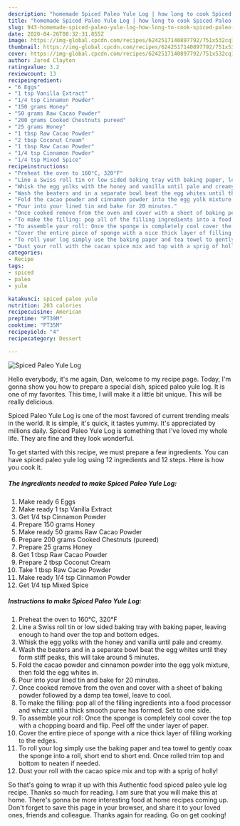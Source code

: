 ```yaml
---
description: "homemade Spiced Paleo Yule Log | how long to cook Spiced Paleo Yule Log"
title: "homemade Spiced Paleo Yule Log | how long to cook Spiced Paleo Yule Log"
slug: 943-homemade-spiced-paleo-yule-log-how-long-to-cook-spiced-paleo-yule-log
date: 2020-04-26T08:32:31.855Z
image: https://img-global.cpcdn.com/recipes/6242517140897792/751x532cq70/spiced-paleo-yule-log-recipe-main-photo.jpg
thumbnail: https://img-global.cpcdn.com/recipes/6242517140897792/751x532cq70/spiced-paleo-yule-log-recipe-main-photo.jpg
cover: https://img-global.cpcdn.com/recipes/6242517140897792/751x532cq70/spiced-paleo-yule-log-recipe-main-photo.jpg
author: Jared Clayton
ratingvalue: 3.2
reviewcount: 13
recipeingredient:
- "6 Eggs"
- "1 tsp Vanilla Extract"
- "1/4 tsp Cinnamon Powder"
- "150 grams Honey"
- "50 grams Raw Cacao Powder"
- "200 grams Cooked Chestnuts pureed"
- "25 grams Honey"
- "1 tbsp Raw Cacao Powder"
- "2 tbsp Coconut Cream"
- "1 tbsp Raw Cacao Powder"
- "1/4 tsp Cinnamon Powder"
- "1/4 tsp Mixed Spice"
recipeinstructions:
- "Preheat the oven to 160°C, 320°F"
- "Line a Swiss roll tin or low sided baking tray with baking paper, leaving enough to hand over the top and bottom edges."
- "Whisk the egg yolks with the honey and vanilla until pale and creamy."
- "Wash the beaters and in a separate bowl beat the egg whites until they form stiff peaks, this will take around 5 minutes."
- "Fold the cacao powder and cinnamon powder into the egg yolk mixture, then fold the egg whites in."
- "Pour into your lined tin and bake for 20 minutes."
- "Once cooked remove from the oven and cover with a sheet of baking powder followed by a damp tea towel, leave to cool."
- "To make the filling: pop all of the filling ingredients into a food processor and whizz until a thick smooth puree has formed. Set to one side."
- "To assemble your roll: Once the sponge is completely cool cover the top with a chopping board and flip. Peel off the under layer of paper."
- "Cover the entire piece of sponge with a nice thick layer of filling working to the edges."
- "To roll your log simply use the baking paper and tea towel to gently coax the sponge into a roll, short end to short end. Once rolled trim top and bottom to neaten if needed."
- "Dust your roll with the cacao spice mix and top with a sprig of holly!"
categories:
- Recipe
tags:
- spiced
- paleo
- yule

katakunci: spiced paleo yule 
nutrition: 203 calories
recipecuisine: American
preptime: "PT39M"
cooktime: "PT35M"
recipeyield: "4"
recipecategory: Dessert

---
```



![Spiced Paleo Yule Log](https://img-global.cpcdn.com/recipes/6242517140897792/751x532cq70/spiced-paleo-yule-log-recipe-main-photo.jpg)

Hello everybody, it's me again, Dan, welcome to my recipe page. Today, I'm gonna show you how to prepare a special dish, spiced paleo yule log. It is one of my favorites. This time, I will make it a little bit unique. This will be really delicious.

Spiced Paleo Yule Log is one of the most favored of current trending meals in the world. It is simple, it's quick, it tastes yummy. It's appreciated by millions daily. Spiced Paleo Yule Log is something that I've loved my whole life. They are fine and they look wonderful.




To get started with this recipe, we must prepare a few ingredients. You can have spiced paleo yule log using 12 ingredients and 12 steps. Here is how you cook it.

<!--inarticleads1-->

##### The ingredients needed to make Spiced Paleo Yule Log:

1. Make ready 6 Eggs
1. Make ready 1 tsp Vanilla Extract
1. Get 1/4 tsp Cinnamon Powder
1. Prepare 150 grams Honey
1. Make ready 50 grams Raw Cacao Powder
1. Prepare 200 grams Cooked Chestnuts (pureed)
1. Prepare 25 grams Honey
1. Get 1 tbsp Raw Cacao Powder
1. Prepare 2 tbsp Coconut Cream
1. Take 1 tbsp Raw Cacao Powder
1. Make ready 1/4 tsp Cinnamon Powder
1. Get 1/4 tsp Mixed Spice




<!--inarticleads2-->

##### Instructions to make Spiced Paleo Yule Log:

1. Preheat the oven to 160°C, 320°F
1. Line a Swiss roll tin or low sided baking tray with baking paper, leaving enough to hand over the top and bottom edges.
1. Whisk the egg yolks with the honey and vanilla until pale and creamy.
1. Wash the beaters and in a separate bowl beat the egg whites until they form stiff peaks, this will take around 5 minutes.
1. Fold the cacao powder and cinnamon powder into the egg yolk mixture, then fold the egg whites in.
1. Pour into your lined tin and bake for 20 minutes.
1. Once cooked remove from the oven and cover with a sheet of baking powder followed by a damp tea towel, leave to cool.
1. To make the filling: pop all of the filling ingredients into a food processor and whizz until a thick smooth puree has formed. Set to one side.
1. To assemble your roll: Once the sponge is completely cool cover the top with a chopping board and flip. Peel off the under layer of paper.
1. Cover the entire piece of sponge with a nice thick layer of filling working to the edges.
1. To roll your log simply use the baking paper and tea towel to gently coax the sponge into a roll, short end to short end. Once rolled trim top and bottom to neaten if needed.
1. Dust your roll with the cacao spice mix and top with a sprig of holly!




So that's going to wrap it up with this Authentic food spiced paleo yule log recipe. Thanks so much for reading. I am sure that you will make this at home. There's gonna be more interesting food at home recipes coming up. Don't forget to save this page in your browser, and share it to your loved ones, friends and colleague. Thanks again for reading. Go on get cooking!
